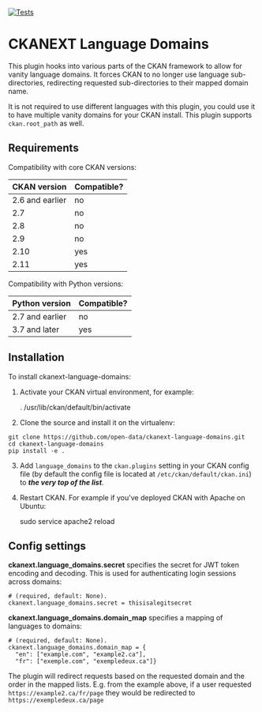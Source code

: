 [![Tests](https://github.com/open-data/ckanext-language-domains/workflows/Tests/badge.svg?branch=main)](https://github.com/open-data/ckanext-language-domains/actions)

# CKANEXT Language Domains

This plugin hooks into various parts of the CKAN framework to allow for vanity language domains. It forces CKAN to no longer use language sub-directories, redirecting requested sub-directories to their mapped domain name.

It is not required to use different languages with this plugin, you could use it to have multiple vanity domains for your CKAN install. This plugin supports `ckan.root_path` as well.

## Requirements

Compatibility with core CKAN versions:

| CKAN version    | Compatible?   |
| --------------- | ------------- |
| 2.6 and earlier | no    |
| 2.7             | no    |
| 2.8             | no    |
| 2.9             | no    |
| 2.10             | yes    |
| 2.11             | yes    |

Compatibility with Python versions:

| Python version    | Compatible?   |
| --------------- | ------------- |
| 2.7 and earlier | no    |
| 3.7 and later            | yes    |

## Installation

To install ckanext-language-domains:

1. Activate your CKAN virtual environment, for example:

     . /usr/lib/ckan/default/bin/activate

2. Clone the source and install it on the virtualenv:
  ```
  git clone https://github.com/open-data/ckanext-language-domains.git
  cd ckanext-language-domains
  pip install -e .
  ```
3. Add `language_domains` to the `ckan.plugins` setting in your CKAN
   config file (by default the config file is located at
   `/etc/ckan/default/ckan.ini`) to *__the very top of the list__*.

4. Restart CKAN. For example if you've deployed CKAN with Apache on Ubuntu:

     sudo service apache2 reload

## Config settings

**ckanext.language_domains.secret** specifies the secret for JWT token encoding and decoding. This is used for authenticating login sessions across domains:

	# (required, default: None).
	ckanext.language_domains.secret = thisisalegitsecret

**ckanext.language_domains.domain_map** specifies a mapping of languages to domains:

	# (required, default: None).
	ckanext.language_domains.domain_map = {
      "en": ["example.com", "example2.ca"],
      "fr": ["exemple.com", "exempledeux.ca"]}

  The plugin will redirect requests based on the requested domain and the order in the mapped lists. E.g. from the example above, if a user requested `https://example2.ca/fr/page` they would be redirected to `https://exempledeux.ca/page`
